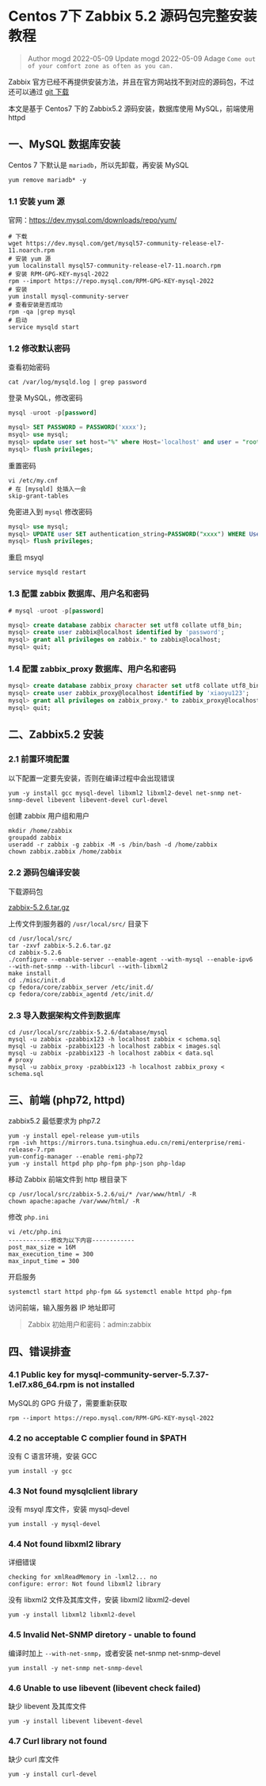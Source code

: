 # Centos 7下 Zabbix 5.2 源码包完整安装教程

> Author mogd 2022-05-09
> Update mogd 2022-05-09
> Adage `Come out of your comfort zone as often as you can.`

Zabbix 官方已经不再提供安装方法，并且在官方网站找不到对应的源码包，不过还可以通过 [git 下载](https://git.zabbix.com/projects/ZBX/repos/zabbix/browse?at=refs%2Fheads%2Frelease%2F5.2)

本文是基于 Centos7 下的 Zabbix5.2 源码安装，数据库使用 MySQL，前端使用 httpd

## 一、MySQL 数据库安装

Centos 7 下默认是 `mariadb`，所以先卸载，再安装 MySQL

```shell
yum remove mariadb* -y
```

### 1.1 安装 yum 源

官网：https://dev.mysql.com/downloads/repo/yum/

```shell
# 下载
wget https://dev.mysql.com/get/mysql57-community-release-el7-11.noarch.rpm
# 安装 yum 源
yum localinstall mysql57-community-release-el7-11.noarch.rpm
# 安装 RPM-GPG-KEY-mysql-2022
rpm --import https://repo.mysql.com/RPM-GPG-KEY-mysql-2022
# 安装
yum install mysql-community-server
# 查看安装是否成功
rpm -qa |grep mysql
# 启动
service mysqld start
```

### 1.2 修改默认密码

查看初始密码 

```shell
cat /var/log/mysqld.log | grep password
```

登录 MySQL，修改密码

```sql
mysql -uroot -p[password]

mysql> SET PASSWORD = PASSWORD('xxxx');
msyql> use mysql;
mysql> update user set host="%" where Host='localhost' and user = "root";
mysql> flush privileges;
```

重置密码
```shell
vi /etc/my.cnf
# 在 [mysqld] 处插入一会
skip-grant-tables
```
免密进入到 `mysql` 修改密码
```sql
mysql> use mysql;
mysql> UPDATE user SET authentication_string=PASSWORD("xxxx") WHERE User="root";
mysql> flush privileges;
```

重启 msyql

```shell
service mysqld restart
```

### 1.3 配置 zabbix 数据库、用户名和密码

```sql
# mysql -uroot -p[password]

mysql> create database zabbix character set utf8 collate utf8_bin;
mysql> create user zabbix@localhost identified by 'password';
mysql> grant all privileges on zabbix.* to zabbix@localhost;
mysql> quit;
```

### 1.4 配置 zabbix_proxy 数据库、用户名和密码
```sql
mysql> create database zabbix_proxy character set utf8 collate utf8_bin; 
mysql> create user zabbix_proxy@localhost identified by 'xiaoyu123'; 
mysql> grant all privileges on zabbix_proxy.* to zabbix_proxy@localhost; 
mysql> quit; 
```

## 二、Zabbix5.2 安装

### 2.1 前置环境配置

以下配置一定要先安装，否则在编译过程中会出现错误

```shell
yum -y install gcc mysql-devel libxml2 libxml2-devel net-snmp net-snmp-devel libevent libevent-devel curl-devel
```

创建 zabbix 用户组和用户

```shell
mkdir /home/zabbix
groupadd zabbix
useradd -r zabbix -g zabbix -M -s /bin/bash -d /home/zabbix
chown zabbix.zabbix /home/zabbix
```

### 2.2 源码包编译安装

下载源码包

[zabbix-5.2.6.tar.gz](https://gitee.com/MoGD/study-notes/raw/main/Zabbix/zabbix-5.2.6.tar.gz)

上传文件到服务器的 `/usr/local/src/` 目录下

```shell
cd /usr/local/src/
tar -zxvf zabbix-5.2.6.tar.gz
cd zabbix-5.2.6
./configure --enable-server --enable-agent --with-mysql --enable-ipv6 --with-net-snmp --with-libcurl --with-libxml2
make install
cd ./misc/init.d
cp fedora/core/zabbix_server /etc/init.d/
cp fedora/core/zabbix_agentd /etc/init.d/
```

### 2.3 导入数据架构文件到数据库

```shell
cd /usr/local/src/zabbix-5.2.6/database/mysql
mysql -u zabbix -pzabbix123 -h localhost zabbix < schema.sql
mysql -u zabbix -pzabbix123 -h localhost zabbix < images.sql
mysql -u zabbix -pzabbix123 -h localhost zabbix < data.sql
# proxy
mysql -u zabbix_proxy -pzabbix123 -h localhost zabbix_proxy < schema.sql
```

## 三、前端 (php72, httpd)

zabbix5.2 最低要求为 php7.2

```shell
yum -y install epel-release yum-utils
rpm -ivh https://mirrors.tuna.tsinghua.edu.cn/remi/enterprise/remi-release-7.rpm
yum-config-manager --enable remi-php72
yum -y install httpd php php-fpm php-json php-ldap
```

移动 Zabbix 前端文件到 http 根目录下

```shell
cp /usr/local/src/zabbix-5.2.6/ui/* /var/www/html/ -R
chown apache:apache /var/www/html/ -R
```

修改 `php.ini`

```shell
vi /etc/php.ini
------------修改为以下内容------------
post_max_size = 16M
max_execution_time = 300
max_input_time = 300
```

开启服务

```shell
systemctl start httpd php-fpm && systemctl enable httpd php-fpm
```

访问前端，输入服务器 IP 地址即可

> Zabbix 初始用户和密码：admin:zabbix

## 四、错误排查

### 4.1 Public key for mysql-community-server-5.7.37-1.el7.x86_64.rpm is not installed

MySQL的 GPG 升级了，需要重新获取

```shell
rpm --import https://repo.mysql.com/RPM-GPG-KEY-mysql-2022
```

### 4.2 no acceptable C complier found in $PATH

没有 C 语言环境，安装 GCC

```shell
yum install -y gcc
```

### 4.3 Not found mysqlclient library

没有 msyql 库文件，安装 mysql-devel

```shell
yum install -y mysql-devel
```

### 4.4 Not found libxml2 library

详细错误

```shell
checking for xmlReadMemory in -lxml2... no
configure: error: Not found libxml2 library
```

没有 libxml2 文件及其库文件，安装 libxml2 libxml2-devel

```shell
yum -y install libxml2 libxml2-devel
```

### 4.5 Invalid Net-SNMP diretory - unable to found

编译时加上 `--with-net-snmp`，或者安装 net-snmp net-snmp-devel

```shell
yum install -y net-snmp net-snmp-devel
```

### 4.6 Unable to use libevent (libevent check failed)

缺少 libevent 及其库文件

```shell
yum -y install libevent libevent-devel
```

### 4.7 Curl library not found

缺少 curl 库文件

```shell
yum -y install curl-devel
```
